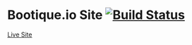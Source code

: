 # Bootique.io Site [![Build Status](https://travis-ci.org/bootique/bootique-io.svg)](https://travis-ci.org/bootique/bootique-io)

[Live Site](https://bootique.github.io/bootique-io/)



